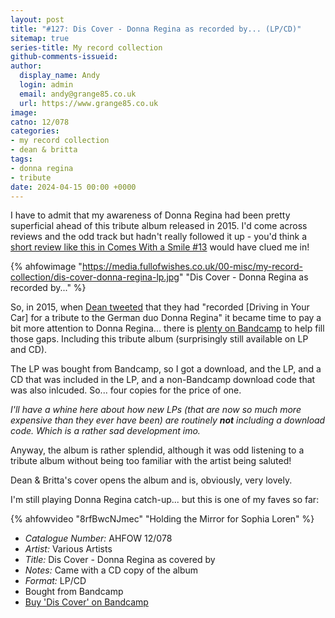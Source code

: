 ```yaml
---
layout: post
title: "#127: Dis Cover - Donna Regina as recorded by... (LP/CD)"
sitemap: true
series-title: My record collection
github-comments-issueid:
author:
  display_name: Andy
  login: admin
  email: andy@grange85.co.uk
  url: https://www.grange85.co.uk
image:
catno: 12/078
categories:
- my record collection
- dean & britta
tags:
- donna regina
- tribute
date: 2024-04-15 00:00 +0000
---
```

I have to admit that my awareness of Donna Regina had been pretty superficial ahead of this tribute album released in 2015. I'd come across reviews and the odd track but hadn't really followed it up - you'd think a [short review like this in Comes With a Smile #13](https://cwas.hinah.com/review/?id=655) would have clued me in!

{% ahfowimage "https://media.fullofwishes.co.uk/00-misc/my-record-collection/dis-cover-donna-regina-lp.jpg" "Dis Cover - Donna Regina as recorded by..." %}

So, in 2015, when [Dean tweeted](https://twitter.com/WarehamDean/status/656563160715956224) that they had "recorded \[Driving in Your Car\] for a tribute to the German duo Donna Regina" it became time to pay a bit more attention to Donna Regina... there is [plenty on Bandcamp](https://donnaregina.bandcamp.com/music) to help fill those gaps. Including this tribute album (surprisingly still available on LP and CD).

The LP was bought from Bandcamp, so I got a download, and the LP, and a CD that was included in the LP, and a non-Bandcamp download code that was also inlcuded. So... four copies for the price of one.

_I'll have a whine here about how new LPs (that are now so much more expensive than they ever have been) are routinely **not** including a download code. Which is a rather sad development imo._

Anyway, the album is rather splendid, although it was odd listening to a tribute album without being too familiar with the artist being saluted! 

Dean & Britta's cover opens the album and is, obviously, very lovely.

I'm still playing Donna Regina catch-up... but this is one of my faves so far:

{% ahfowvideo "8rfBwcNJmec" "Holding the Mirror for Sophia Loren" %}

 - *Catalogue Number:* AHFOW 12/078
 - *Artist:* Various Artists
 - *Title:* Dis Cover - Donna Regina as covered by
 - *Notes:* Came with a CD copy of the album
 - *Format:* LP/CD
 - Bought from Bandcamp
 - [Buy 'Dis Cover' on Bandcamp](https://donnaregina.bandcamp.com/album/dis-cover-donna-regina-as-recorded-by)

